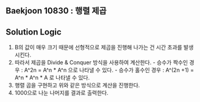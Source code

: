 ## Baekjoon 10830 : 행렬 제곱

## Solution Logic

  1. B의 값이 매우 크기 때문에 선형적으로 제곱을 진행해 나가는 건 시간 초과를 발생시킨다.
 2.  따라서 제곱을 Divide & Conquer 방식을 사용하여 계산한다.
    - 승수가 짝수인 경우 :  A^2n = A^n * A^n 으로 나타낼 수 있다.
    - 승수가 홀수인 경우 : A^(2n +1) = A^n * A^n * A 로 나타낼 수 있다.
 3. 행렬 곱을 구현하고 위와 같은 방식으로 계산을 진행한다.
 4. 1000으로 나눈 나머지를 결과로 출력한다.